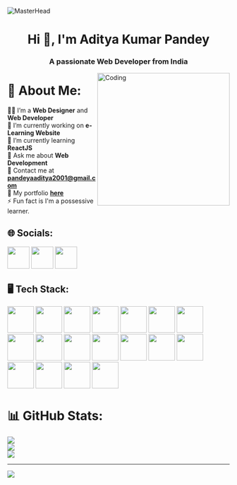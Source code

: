 ![MasterHead](https://media.licdn.com/dms/image/D4D16AQEB29IvESgjoQ/profile-displaybackgroundimage-shrink_350_1400/0/1695474304727?e=1701302400&v=beta&t=OPqYitcvP7PsNNCPHcCLaVU7LpYw0fYbybjR_EXtHkI)
<h1 align="center">Hi 👋, I'm Aditya Kumar Pandey</h1>
<h3 align="center">A passionate Web Developer from India</h3>
<img align="right" alt="Coding" width="300" src="https://media0.giphy.com/media/qgQUggAC3Pfv687qPC/giphy.gif">

# 💫 About Me:
🧑‍💻 I’m a **Web Designer** and **Web Developer** <br>
🔭 I’m currently working on **e-Learning Website** <br>
🌱 I’m currently learning **ReactJS** <br>
💬 Ask me about **Web Development** <br>
📩 Contact me at **pandeyaaditya2001@gmail.com** <br>
💼 My portfolio **[here](https://aaditya0pf0.netlify.app)** <br>
⚡ Fun fact is I'm a possessive learner.


## 🌐 Socials:

[<img src="https://img.icons8.com/?size=512&id=xuvGCOXi8Wyg&format=png" width="50px" height="50px">](https://linkedin.com/in/aditya-kumar-pandey-249301233)
[<img src="https://img.icons8.com/?size=512&id=Xy10Jcu1L2Su&format=png" width="50px" height="50px">](https://instagram.com/its__aaditya_here)
[<img src="https://img.icons8.com/?size=512&id=B2kE1iYkRIiw&format=png" width="50px" height="50px">](https://aaditya0pf0.netlify.app/)

## 🖥️ Tech Stack:
<div >
      <img src="https://img.icons8.com/?size=512&id=Pd2x9GWu9ovX&format=png" width="60px" height="60px">
      <img src="https://img.icons8.com/?size=512&id=l75OEUJkPAk4&format=png" width="60px" height="60px">
      <img src="https://img.icons8.com/?size=512&id=2T6TKY6whzgV&format=png" width="60px" height="60px">
      <img src="https://img.icons8.com/?size=512&id=v8RpPQUwv0N8&format=png" width="60px" height="60px">
      <img src="https://img.icons8.com/?size=512&id=7gdY5qNXaKC0&format=png" width="60px" height="60px">
      <img src="https://img.icons8.com/?size=512&id=PXTY4q2Sq2lG&format=png" width="60px" height="60px">
      <img src="https://img.icons8.com/?size=512&id=123603&format=png" width="60px" height="60px" >
      <img src="https://img.icons8.com/?size=512&id=t4YbEbA834uH&format=png" width="60px" height="60px">
      <img src="https://img.icons8.com/?size=512&id=hsPbhkOH4FMe&format=png" width="60px" height="60px">
      <img src="https://img.icons8.com/?size=512&id=a7vy7XPMbE_K&format=png" width="60px" height="60px">
      <img src="https://img.icons8.com/?size=512&id=Ov4kJCn8JtAH&format=png" width="60px" height="60px">
      <img src="https://img.icons8.com/?size=512&id=jD-fJzVguBmw&format=png" width="60px" height="60px">
      <img src="https://img.icons8.com/?size=512&id=AZOZNnY73haj&format=png" width="60px" height="60px">
      <img src="https://img.icons8.com/?size=512&id=W0YEwBDDfTeu&format=png" width="60px" height="60px">
      <img src="https://img.icons8.com/?size=512&id=9nLaR5KFGjN0&format=png" width="60px" height="60px">
      <img src="https://img.icons8.com/?size=512&id=17842&format=png" width="60px" height="60px">
      <img src="https://img.icons8.com/?size=512&id=63208&format=png" width="60px" height="60px">
      <img src="https://icons8.com/icon/pCvIfmctRaY8/flutter" width="60px" height="60px">
  </div>

# 📊 GitHub Stats:
![](https://github-readme-stats.vercel.app/api?username=adityapandey1111&theme=city_light&hide_border=true&include_all_commits=false&count_private=false)<br/>
![](https://github-readme-streak-stats.herokuapp.com/?user=adityapandey1111&theme=city_light&hide_border=true)<br/>
![](https://github-readme-stats.vercel.app/api/top-langs/?username=adityapandey1111&theme=city_light&hide_border=true&include_all_commits=false&count_private=false&layout=compact)

---
[![](https://visitcount.itsvg.in/api?id=adityapandey1111&icon=5&color=0)](https://visitcount.itsvg.in)

<!-- Proudly created with GPRM ( https://gprm.itsvg.in ) -->
